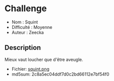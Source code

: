 # Challenge

- Nom : Squint
- Difficulté : Moyenne
- Auteur : Zeecka

## Description

Mieux vaut loucher que d'être aveugle.

- Fichier: [squint.png](Challenge/squint.png)
- md5sum: 2c8a5ec04ddf7d0c2bd66112e7bf54f0